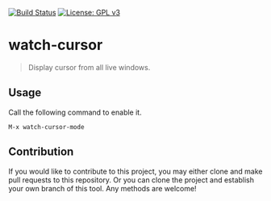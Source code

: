 [![Build Status](https://travis-ci.com/jcs-elpa/watch-cursor.svg?branch=master)](https://travis-ci.com/jcs-elpa/watch-cursor)
[![License: GPL v3](https://img.shields.io/badge/License-GPL%20v3-blue.svg)](https://www.gnu.org/licenses/gpl-3.0)

# watch-cursor
> Display cursor from all live windows.

## Usage

Call the following command to enable it.

```
M-x watch-cursor-mode
```

## Contribution

If you would like to contribute to this project, you may either
clone and make pull requests to this repository. Or you can
clone the project and establish your own branch of this tool.
Any methods are welcome!
